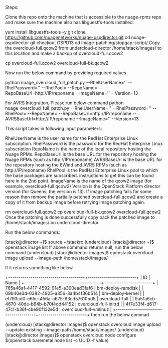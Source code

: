 Steps:

Clone this repo onto the machine that is accessible to the nuage-rpms repo and make sure the machine also has libguestfs-tools installed.

yum install libguestfs-tools -y
git clone https://github.com/nuagenetworks/nuage-ospdirector.git
cd nuage-ospdirector
git checkout OSPD13
cd image-patching/stopgap-script/
Copy the overcloud-full.qcow2 from undercloud-director /home/stack/images/ to this location and make a backup of overcloud-full.qcow2

cp overcloud-full.qcow2 overcloud-full-bk.qcow2

Now run the below command by providing required values

python nuage_overcloud_full_patch.py --RhelUserName='<value>' --RhelPassword='<value>' --RhelPool=<pool-id> --RepoName=<value> --RepoBaseUrl=http://IP/reponame --ImageName='<value>' --Version=13

For AVRS Integration, Please run below command python nuage_overcloud_full_patch.py --RhelUserName='<value>' --RhelPassword='<value>' --RhelPool=<pool-id> --RepoName=<value> --RepoBaseUrl=http://IP/reponame --AVRSBaseUrl=http://IP/reponame --ImageName='<value>' --Version=13

This script takes in following input parameters:

RhelUserName is the user name for the RedHat Enterprise Linux subscription.
RhelPassword is the password for the RedHat Enterprise Linux subscription
RepoName is the name of the local repository hosting the Nuage RPMs.
RepoBaseUrl is the base URL for the repository hosting the Nuage RPMs (such as http://IP/reponame)
AVRSBaseUrl is the base URL for the repository hosting the 6Wind and AVRS RPMs (such as http://IP/reponame)
RhelPool is the RedHat Enterprise Linux pool to which the base packages are subscribed. instructions to get this can be found here in the 2nd point.
ImageName is the name of the qcow2 image (for example, overcloud-full.qcow2)
Version is the OpenStack Platform director version (for Queens, the version is 13).
If image patching fails for some reason then remove the partially patched overcloud-full.qcow2 and create a copy of it from backup image before retrying image patching again.

rm overcloud-full.qcow2
cp overcloud-full-bk.qcow2 overcloud-full.qcow2
Once the patching is done successfully copy back the patched image to /home/stack/images/ on undercloud-director

Run the below commands:

[stack@director ~]$ source ~/stackrc
(undercloud) [stack@director ~]$ openstack image list
If above command returns null, run the below command
(undercloud) [stack@director images]$ openstack overcloud image upload --image-path /home/stack/images/

If it returns something like below

+--------------------------------------+------------------------+
| ID                                   | Name                   |
+--------------------------------------+------------------------+
| 765a46af-4417-4592-91e5-a300ead3faf6 | bm-deploy-ramdisk      |
| 09b40e3d-0382-4925-a356-3a4b4f36b514 | bm-deploy-kernel       |
| ef793cd0-e65c-456a-a675-63cd57610bd5 | overcloud-full         |
| 9a51a6cb-4670-40de-b64b-b70f4dd44152 | overcloud-full-initrd  |
| 4f7e33f4-d617-47c1-b36f-cbe90f132e5d | overcloud-full-vmlinuz |
+--------------------------------------+------------------------+
then run the below commad

(undercloud) [stack@director images]$ openstack overcloud image upload --update-existing --image-path /home/stack/images/
(undercloud) [stack@director images]$ openstack overcloud node configure $(openstack baremetal node list -c UUID -f value)
